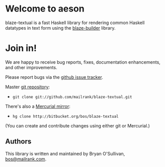 # Welcome to aeson

blaze-textual is a fast Haskell library for rendering common Haskell
datatypes in text form using the
[blaze-builder](http://hackage.haskell.org/package/blaze-builder)
library.

# Join in!

We are happy to receive bug reports, fixes, documentation
enhancements, and other improvements.

Please report bugs via the
[github issue tracker](http://github.com/mailrank/blaze-textual/issues).

Master [git repository](http://github.com/mailrank/blaze-textual):

* `git clone git://github.com/mailrank/blaze-textual.git`

There's also a [Mercurial mirror](http://bitbucket.org/bos/blaze-textual):

* `hg clone http://bitbucket.org/bos/blaze-textual`

(You can create and contribute changes using either git or Mercurial.)

Authors
-------

This library is written and maintained by Bryan O'Sullivan,
<bos@mailrank.com>.
